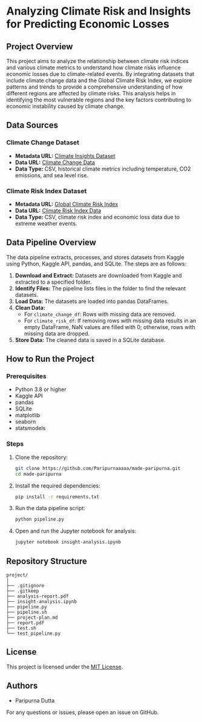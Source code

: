 # Analyzing Climate Risk and Insights for Predicting Economic Losses

## Project Overview

This project aims to analyze the relationship between climate risk indices and various climate metrics to understand how climate risks influence economic losses due to climate-related events. By integrating datasets that include climate change data and the Global Climate Risk Index, we explore patterns and trends to provide a comprehensive understanding of how different regions are affected by climate risks. This analysis helps in identifying the most vulnerable regions and the key factors contributing to economic instability caused by climate change.

## Data Sources

### Climate Change Dataset
- **Metadata URL:** [Climate Insights Dataset](https://www.kaggle.com/datasets/goyaladi/climate-insights-dataset/data)
- **Data URL:** [Climate Change Data](https://www.kaggle.com/datasets/goyaladi/climate-insights-dataset/data?select=climate_change_data.csv)
- **Data Type:** CSV, historical climate metrics including temperature, CO2 emissions, and sea level rise.

### Climate Risk Index Dataset
- **Metadata URL:** [Global Climate Risk Index](https://www.kaggle.com/datasets/thedevastator/global-climate-risk-index-and-related-economic-l/data)
- **Data URL:** [Climate Risk Index Data](https://www.kaggle.com/datasets/thedevastator/global-climate-risk-index-and-related-economic-l/data?select=climate-risk-index-1.csv)
- **Data Type:** CSV, climate risk index and economic loss data due to extreme weather events.

## Data Pipeline Overview

The data pipeline extracts, processes, and stores datasets from Kaggle using Python, Kaggle API, pandas, and SQLite. The steps are as follows:
1. **Download and Extract:** Datasets are downloaded from Kaggle and extracted to a specified folder.
2. **Identify Files:** The pipeline lists files in the folder to find the relevant datasets.
3. **Load Data:** The datasets are loaded into pandas DataFrames.
4. **Clean Data:**
    - For `climate_change_df`: Rows with missing data are removed.
    - For `climate_risk_df`: If removing rows with missing data results in an empty DataFrame, NaN values are filled with 0; otherwise, rows with missing data are dropped.
5. **Store Data:** The cleaned data is saved in a SQLite database.

## How to Run the Project

### Prerequisites
- Python 3.8 or higher
- Kaggle API
- pandas
- SQLite
- matplotlib
- seaborn
- statsmodels

### Steps
1. Clone the repository:
    ```bash
    git clone https://github.com/Paripurnaaaaa/made-paripurna.git
    cd made-paripurna
    ```
2. Install the required dependencies:
    ```bash
    pip install -r requirements.txt
    ```
3. Run the data pipeline script:
    ```bash
    python pipeline.py
    ```
4. Open and run the Jupyter notebook for analysis:
    ```bash
    jupyter notebook insight-analysis.ipynb
    ```

## Repository Structure

```plaintext
project/
│
├── .gitignore
├── .gitkeep
├── analysis-report.pdf
├── insight-analysis.ipynb
├── pipeline.py
├── pipeline.sh
├── project-plan.md
├── report.pdf
├── test.sh
└── test_pipeline.py
```

## License

This project is licensed under the [MIT License](https://github.com/Paripurnaaaaa/made-paripurna/blob/main/LICENSE).

## Authors

- Paripurna Dutta

For any questions or issues, please open an issue on GitHub.


